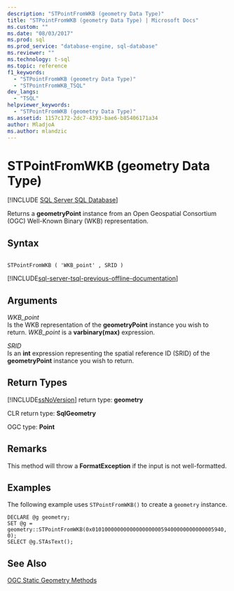 ```yaml
---
description: "STPointFromWKB (geometry Data Type)"
title: "STPointFromWKB (geometry Data Type) | Microsoft Docs"
ms.custom: ""
ms.date: "08/03/2017"
ms.prod: sql
ms.prod_service: "database-engine, sql-database"
ms.reviewer: ""
ms.technology: t-sql
ms.topic: reference
f1_keywords: 
  - "STPointFromWKB (geometry Data Type)"
  - "STPointFromWKB_TSQL"
dev_langs: 
  - "TSQL"
helpviewer_keywords: 
  - "STPointFromWKB (geometry Data Type)"
ms.assetid: 1157c172-2dc7-4393-bae6-b85406171a34
author: MladjoA
ms.author: mlandzic 
---
```

# STPointFromWKB (geometry Data Type)
[!INCLUDE [SQL Server SQL Database](../../includes/applies-to-version/sql-asdb.md)]

Returns a **geometryPoint** instance from an Open Geospatial Consortium (OGC) Well-Known Binary (WKB) representation.
  
## Syntax  
  
```  
  
STPointFromWKB ( 'WKB_point' , SRID )  
```  
  
[!INCLUDE[sql-server-tsql-previous-offline-documentation](../../includes/sql-server-tsql-previous-offline-documentation.md)]

## Arguments
 *WKB_point*  
 Is the WKB representation of the **geometryPoint** instance you wish to return. *WKB_point* is a **varbinary(max)** expression.  
  
 *SRID*  
 Is an **int** expression representing the spatial reference ID (SRID) of the **geometryPoint** instance you wish to return.  
  
## Return Types  
 [!INCLUDE[ssNoVersion](../../includes/ssnoversion-md.md)] return type: **geometry**  
  
 CLR return type: **SqlGeometry**  
  
 OGC type: **Point**  
  
## Remarks  
 This method will throw a **FormatException** if the input is not well-formatted.  
  
## Examples  
 The following example uses `STPointFromWKB()` to create a `geometry` instance.  
  
```  
DECLARE @g geometry;   
SET @g = geometry::STPointFromWKB(0x010100000000000000000059400000000000005940, 0);  
SELECT @g.STAsText();  
```  
  
## See Also  
 [OGC Static Geometry Methods](../../t-sql/spatial-geometry/ogc-static-geometry-methods.md)  
  
  

